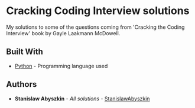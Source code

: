 # Cracking Coding Interview solutions

My solutions to some of the questions coming from 'Cracking the Coding Interview' book by Gayle Laakmann McDowell.

## Built With

* [Python](https://www.python.org/) - Programming language used

## Authors

* **Stanislaw Abyszkin** - *All solutions* - [StanislawAbyszkin](https://github.com/StanislawAbyszkin)

